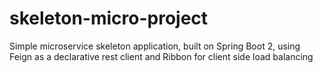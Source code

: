 # skeleton-micro-project
Simple microservice skeleton application, built on Spring Boot 2, using Feign as a declarative rest client and Ribbon for client side load balancing
